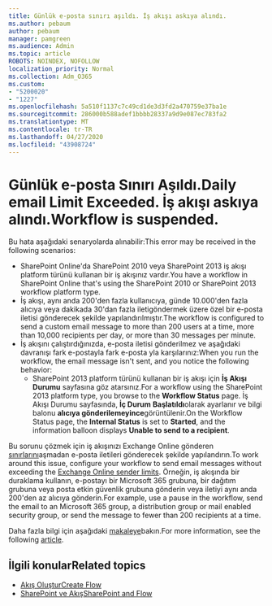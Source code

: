 ```yaml
---
title: Günlük e-posta sınırı aşıldı. İş akışı askıya alındı.
ms.author: pebaum
author: pebaum
manager: pamgreen
ms.audience: Admin
ms.topic: article
ROBOTS: NOINDEX, NOFOLLOW
localization_priority: Normal
ms.collection: Adm_O365
ms.custom:
- "5200020"
- "1227"
ms.openlocfilehash: 5a510f1137c7c49cd1de3d3fd2a470759e37ba1e
ms.sourcegitcommit: 286000b588adef1bbbb28337a9d9e087ec783fa2
ms.translationtype: MT
ms.contentlocale: tr-TR
ms.lasthandoff: 04/27/2020
ms.locfileid: "43908724"
---
```

# <a name="daily-email-limit-exceeded-workflow-is-suspended"></a><span data-ttu-id="db391-103">Günlük e-posta Sınırı Aşıldı.</span><span class="sxs-lookup"><span data-stu-id="db391-103">Daily email Limit Exceeded.</span></span> <span data-ttu-id="db391-104">İş akışı askıya alındı.</span><span class="sxs-lookup"><span data-stu-id="db391-104">Workflow is suspended.</span></span>

<span data-ttu-id="db391-105">Bu hata aşağıdaki senaryolarda alınabilir:</span><span class="sxs-lookup"><span data-stu-id="db391-105">This error may be received in the following scenarios:</span></span>

- <span data-ttu-id="db391-106">SharePoint Online'da SharePoint 2010 veya SharePoint 2013 iş akışı platform türünü kullanan bir iş akışınız vardır.</span><span class="sxs-lookup"><span data-stu-id="db391-106">You have a workflow in SharePoint Online that's using the SharePoint 2010 or SharePoint 2013 workflow platform type.</span></span>
- <span data-ttu-id="db391-107">İş akışı, aynı anda 200'den fazla kullanıcıya, günde 10.000'den fazla alıcıya veya dakikada 30'dan fazla iletigöndermek üzere özel bir e-posta iletisi gönderecek şekilde yapılandırılmıştır.</span><span class="sxs-lookup"><span data-stu-id="db391-107">The workflow is configured to send a custom email message to more than 200 users at a time, more than 10,000 recipients per day, or more than 30 messages per minute.</span></span>
- <span data-ttu-id="db391-108">İş akışını çalıştırdığınızda, e-posta iletisi gönderilmez ve aşağıdaki davranışı fark e-postayla fark e-posta yla karşılarınız:</span><span class="sxs-lookup"><span data-stu-id="db391-108">When you run the workflow, the email message isn't sent, and you notice the following behavior:</span></span>
    - <span data-ttu-id="db391-109">SharePoint 2013 platform türünü kullanan bir iş akışı için **İş Akışı Durumu** sayfasına göz atarsınız.</span><span class="sxs-lookup"><span data-stu-id="db391-109">For a workflow using the SharePoint 2013 platform type, you browse to the **Workflow Status** page.</span></span> <span data-ttu-id="db391-110">İş Akışı Durumu sayfasında, **İç Durum** **Başlatıldı**olarak ayarlanır ve bilgi balonu **alıcıya gönderilemeyince**görüntülenir.</span><span class="sxs-lookup"><span data-stu-id="db391-110">On the Workflow Status page, the **Internal Status** is set to **Started**, and the information balloon displays **Unable to send to a recipient**.</span></span>

<span data-ttu-id="db391-111">Bu sorunu çözmek için iş akışınızı Exchange Online gönderen [sınırlarını](https://docs.microsoft.com/office365/servicedescriptions/exchange-online-service-description/exchange-online-limits#recipientlimits)aşmadan e-posta iletileri gönderecek şekilde yapılandırın.</span><span class="sxs-lookup"><span data-stu-id="db391-111">To work around this issue, configure your workflow to send email messages without exceeding the [Exchange Online sender limits](https://docs.microsoft.com/office365/servicedescriptions/exchange-online-service-description/exchange-online-limits#recipientlimits).</span></span> <span data-ttu-id="db391-112">Örneğin, iş akışında bir duraklama kullanın, e-postayı bir Microsoft 365 grubuna, bir dağıtım grubuna veya posta etkin güvenlik grubuna gönderin veya iletiyi aynı anda 200'den az alıcıya gönderin.</span><span class="sxs-lookup"><span data-stu-id="db391-112">For example, use a pause in the workflow, send the email to an Microsoft 365 group, a distribution group or mail enabled security group, or send the message to fewer than 200 recipients at a time.</span></span>


<span data-ttu-id="db391-113">Daha fazla bilgi için aşağıdaki [makaleye](https://support.microsoft.com/help/3150442/daily-email-limit-has-exceeded-and-your-workflow-has-been-suspended-or)bakın.</span><span class="sxs-lookup"><span data-stu-id="db391-113">For more information, see the following [article](https://support.microsoft.com/help/3150442/daily-email-limit-has-exceeded-and-your-workflow-has-been-suspended-or).</span></span>

## <a name="related-topics"></a><span data-ttu-id="db391-114">İlgili konular</span><span class="sxs-lookup"><span data-stu-id="db391-114">Related topics</span></span>
- [<span data-ttu-id="db391-115">Akış Oluştur</span><span class="sxs-lookup"><span data-stu-id="db391-115">Create Flow</span></span>](https://support.office.com/article/Create-a-flow-for-a-list-or-library-in-SharePoint-Online-or-OneDrive-for-Business-a9c3e03b-0654-46af-a254-20252e580d01) 
- [<span data-ttu-id="db391-116">SharePoint ve Akış</span><span class="sxs-lookup"><span data-stu-id="db391-116">SharePoint and Flow</span></span>](https://flow.microsoft.com/blog/sharepoint-and-flow/) 